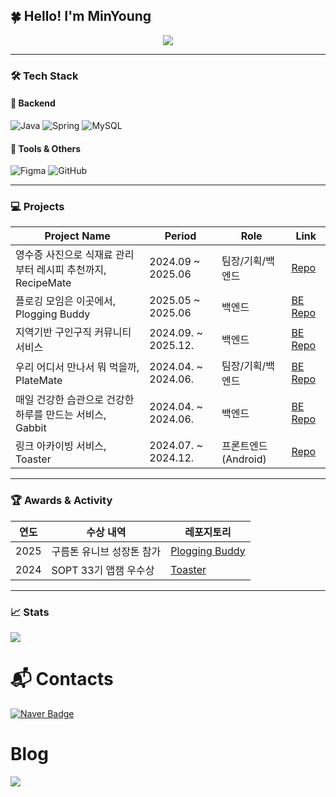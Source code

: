 ## 🍀 Hello! I'm MinYoung

<div align="center">
  <img src="https://capsule-render.vercel.app/api?type=waving&color=auto&height=250&section=header&text=MinYoung's%20GitHub&fontSize=50&animation=twinkling" />

</div>

---

### 🛠 Tech Stack

<!--#### 📌 Languages
![Python](https://img.shields.io/badge/Python-3670A0?style=flat-square&logo=python&logoColor=ffdd54)
![C](https://img.shields.io/badge/C-00599C?style=flat-square&logo=c&logoColor=white)
![Java](https://img.shields.io/badge/Java-ED8B00?style=flat-square&logo=java&logoColor=white)

#### 🎨 Frontend
![Kotlin](https://img.shields.io/badge/kotlin-%237F52FF.svg?style=for-the-badge&logo=kotlin&logoColor=white)
-->

#### 🔧 Backend
![Java](https://img.shields.io/badge/Java-007396.svg?&style=for-the-badge&logo=Java&logoColor=white)
![Spring](https://img.shields.io/badge/Spring-6DB33F?style=for-the-badge&logo=spring&logoColor=white)
![MySQL](https://img.shields.io/badge/MySQL-4479A1.svg?&style=for-the-badge&logo=MySQL&logoColor=white)

#### 🧰 Tools & Others
![Figma](https://img.shields.io/badge/Figma-F24E1E?style=flat-square&logo=figma&logoColor=white)
![GitHub](https://img.shields.io/badge/GitHub-181717?style=flat-square&logo=github&logoColor=white)


---
### 💻 Projects

| Project Name                                | Period              | Role                        | Link                                                                     |
| ------------------------------------------- | ------------------- | --------------------------- | ------------------------------------------------------------------------ |
| 영수증 사진으로 식재료 관리부터 레시피 추천까지, RecipeMate      | 2024.09 ~ 2025.06 | 팀장/기획/백엔드        | [Repo](https://github.com/Recipe-Mate)              |
| 플로깅 모임은 이곳에서, Plogging Buddy      | 2025.05 ~ 2025.06 | 백엔드        | [BE Repo](https://github.com/ploggingBuddy/PloggingBuddy-backend)              |
| 지역기반 구인구직 커뮤니티 서비스           | 2024.09. ~ 2025.12. | 백엔드          | [BE Repo](https://github.com/Leets-Official/Carrot-BE)             |
| 우리 어디서 만나서 뭐 먹을까, PlateMate         | 2024.04. ~ 2024.06. | 팀장/기획/백엔드      | [BE Repo](https://github.com/Plate-Mate/PlateMate-SERVER)                    |
| 매일 건강한 습관으로 건강한 하루를 만드는 서비스, Gabbit        | 2024.04. ~ 2024.06. | 백엔드      | [BE Repo](https://github.com/2024-MobileProgramming/MP-Server)                         |
| 링크 아카이빙 서비스, Toaster            | 2024.07. ~ 2024.12. | 프론트엔드(Android) | [Repo](https://github.com/Link-MIND/Toaster_Android) |



---

### 🏆 Awards & Activity

| 연도 | 수상 내역 | 레포지토리 |
|------|-----------|------|
| 2025 | 구름톤 유니브 성장톤 참가 | [Plogging Buddy](https://github.com/ploggingBuddy/PloggingBuddy-backend) |
| 2024 | SOPT 33기 앱잼 우수상 | [Toaster](https://github.com/Link-MIND/Toaster_Android) |

---

### 📈 Stats

  <!--<img src="http://mazassumnida.wtf/api/v2/generate_badge?boj=codingmy" />-->
  <img src="https://github-readme-stats.vercel.app/api?username=codingmy&show_icons=true&theme=radical" />

# :mailbox_with_mail: Contacts
[![Naver Badge](https://img.shields.io/badge/Naver-03C75A?style=flat-square&logo=Naver&logoColor=white&link=mailto:codingmy@naver.com)](mailto:codingmy@naver.com)

# Blog
  <a href="https://blog.naver.com/codingmy"><img src="https://img.shields.io/badge/Naver-03C75A?style=flat-squaree&logo=naver&logoColor=white"/></a>

